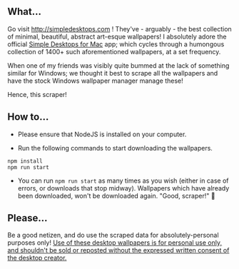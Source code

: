 ## What...
Go visit http://simpledesktops.com ! They've - arguably - the best collection of minimal, beautiful, abstract art-esque wallpapers! I absolutely adore the official [Simple Desktops for Mac](http://simpledesktops.com/app/mac/) app; which cycles through a humongous collection of 1400+ such aforementioned wallpapers, at a set frequency.

When one of my friends was visibly quite bummed at the lack of something similar for Windows; we thought it best to scrape all the wallpapers and have the stock Windows wallpaper manager manage these!

Hence, this scraper!


## How to...
- Please ensure that NodeJS is installed on your computer.

- Run the following commands to start downloading the wallpapers.
```
npm install
npm run start
```

- You can run `npm run start` as many times as you wish (either in case of errors, or downloads that stop midway). Wallpapers which have already been downloaded, won't be downloaded again. "Good, scraper!" 🐶 


## 	Please...
Be a good netizen, and do use the scraped data for absolutely-personal purposes only! [Use of these desktop wallpapers is for personal use only, and shouldn't be sold or reposted without the expressed written consent of the desktop creator.](http://simpledesktops.com/about/)

